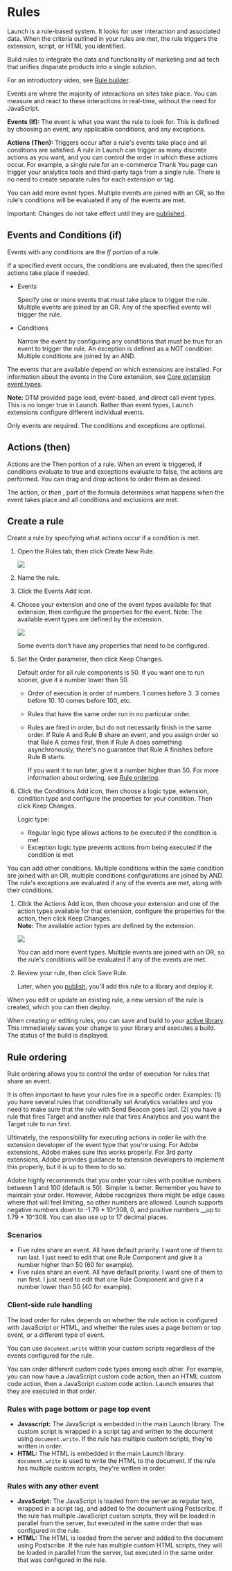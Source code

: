 # Rules

Launch is a rule-based system. It looks for user interaction and associated data. When the criteria outlined in your rules are met, the rule triggers the extension, script, or HTML you identified.

Build rules to integrate the data and functionality of marketing and ad tech that unifies disparate products into a single solution.

For an introductory video, see [Rule builder](../../getting-started/videos.md).

Events are where the majority of interactions on sites take place. You can measure and react to these interactions in real-time, without the need for JavaScript.

**Events \(If\):** The event is what you want the rule to look for. This is defined by choosing an event, any applicable conditions, and any exceptions.

**Actions \(Then\):** Triggers occur after a rule's events take place and all conditions are satisfied. A rule in Launch can trigger as many discrete actions as you want, and you can control the order in which these actions occur. For example, a single rule for an e-commerce Thank You page can trigger your analytics tools and third-party tags from a single rule. There is no need to create separate rules for each extension or tag.

You can add more event types. Multiple events are joined with an OR, so the rule's conditions will be evaluated if any of the events are met.

Important: Changes do not take effect until they are [published](../publishing/).

## Events and Conditions \(if\)

Events with any conditions are the _If_ portion of a rule.

If a specified event occurs, the conditions are evaluated, then the specified actions take place if needed.

* Events

  Specify one or more events that must take place to trigger the rule. Multiple events are joined by an OR. Any of the specified events will trigger the rule.

* Conditions

  Narrow the event by configuring any conditions that must be true for an event to trigger the rule. An exception is defined as a NOT condition.  Multiple conditions are joined by an AND.

The events that are available depend on which extensions are installed. For information about the events in the Core extension, see [Core extension event types](../../extension-reference/web/core-extension/#core-extension-event-types).

**Note:** DTM provided page load, event-based, and direct call event types. This is no longer true in Launch. Rather than event types, Launch extensions configure different individual events.

Only events are required. The conditions and exceptions are optional.

## Actions \(then\)

Actions are the Then portion of a rule. When an event is triggered, if conditions evaluate to true and exceptions evaluate to false, the actions are performed. You can drag and drop actions to order them as desired.

The action, or _then_ , part of the formula determines what happens when the event takes place and all conditions and exclusions are met.

## Create a rule

Create a rule by specifying what actions occur if a condition is met.

1. Open the Rules tab, then click Create New Rule.

   ![](../../.gitbook/assets/launch-rule-builder.jpg)

2. Name the rule.
3. Click the Events Add icon.
4. Choose your extension and one of the event types available for that extension, then configure the properties for the event. Note: The available event types are defined by the extension.

   ![](../../.gitbook/assets/rule-event-config.png)

   Some events don't have any properties that need to be configured.

5. Set the Order parameter, then click Keep Changes.

   Default order for all rule components is 50. If you want one to run sooner, give it a number lower than 50.

   * Order of execution is order of numbers. 1 comes before 3. 3 comes before 10. 10 comes before 100, etc.
   * Rules that have the same order run in no particular order.
   * Rules are fired in order, but do not necessarily finish in the same order. If Rule A and Rule B share an event, and you assign order so that Rule A comes first, then if Rule A does something asynchronously, there's no guarantee that Rule A finishes before Rule B starts.

     If you want it to run later, give it a number higher than 50. For more information about ordering, see [Rule ordering](rules.md#rule-ordering).

6. Click the Conditions Add icon, then choose a logic type, extension, condition type and configure the properties for your condition. Then click Keep Changes.

   Logic type:

   * Regular logic type allows actions to be executed if the condition is met
   * Exception logic type prevents actions from being executed if the condition is met

You can add other conditions. Multiple conditions within the same condition are joined with an OR, multiple conditions configurations are joined by AND. The rule's exceptions are evaluated if any of the events are met, along with their conditions.

1. Click the Actions Add icon, then choose your extension and one of the action types available for that extension, configure the properties for the action, then click Keep Changes.   
   **Note:** The available action types are defined by the extension.

   ![](../../.gitbook/assets/rule-action-config.jpg)

   You can add more event types. Multiple events are joined with an OR, so the rule's conditions will be evaluated if any of the events are met.

2. Review your rule, then click Save Rule.

   Later, when you [publish](../publishing/), you'll add this rule to a library and deploy it.

When you edit or update an existing rule, a new version of the rule is created, which you can then deploy.

When creating or editing rules, you can save and build to your [active library](../publishing/libraries.md#active-library). This immediately saves your change to your library and executes a build. The status of the build is displayed.

## Rule ordering

Rule ordering allows you to control the order of execution for rules that share an event.

It is often important to have your rules fire in a specific order. Examples: \(1\) you have several rules that conditionally set Analytics variables and you need to make sure that the rule with Send Beacon goes last. \(2\) you have a rule that fires Target and another rule that fires Analytics and you want the Target rule to run first.

Ultimately, the responsibility for executing actions in order lie with the extension developer of the event type that you're using. For Adobe extensions, Adobe makes sure this works properly. For 3rd party extensions, Adobe provides guidance to extension developers to implement this properly, but it is up to them to do so.

Adobe highly recommends that you order your rules with positive numbers between 1 and 100 \(default is 50\). Simpler is better. Remember you have to maintain your order. However, Adobe recognizes there might be edge cases where that will feel limiting, so other numbers are allowed. Launch supports negative numbers down to -1.79 \* 10^308, 0, and positive numbers \_\_up to 1.79 \* 10^308. You can also use up to 17 decimal places.

### Scenarios

* Five rules share an event. All have default priority. I want one of them to run last. I just need to edit that one Rule Component and give it a number higher than 50 \(60 for example\).
* Five rules share an event. All have default priority. I want one of them to run first. I just need to edit that one Rule Component and give it a number lower than 50 \(40 for example\).

### Client-side rule handling

The load order for rules depends on whether the rule action is configured with JavaScript or HTML, and whether the rules uses a page bottom or top event, or a different type of event.

You can use `document.write` within your custom scripts regardless of the events configured for the rule.

You can order different custom code types among each other. For example, you can now have a JavaScript custom code action, then an HTML custom code action, then a JavaScript custom code action. Launch ensures that they are executed in that order.

### Rules with page bottom or page top event

* **Javascript:** The JavaScript is embedded in the main Launch library. The custom script is wrapped in a script tag and written to the document using `document.write`. If the rule has multiple custom scripts, they're written in order.
* **HTML:** The HTML is embedded in the main Launch library. `document.write` is used to write the HTML to the document. If the rule has multiple custom scripts, they're written in order.

### Rules with any other event

* **JavaScript:** The JavaScript is loaded from the server as regular text, wrapped in a script tag, and added to the document using Postscribe. If the rule has multiple JavaScript custom scripts, they will be loaded in parallel from the server, but executed in the same order that was configured in the rule.
* **HTML:** The HTML is loaded from the server and added to the document using Postscribe. If the rule has multiple custom HTML scripts, they will be loaded in parallel from the server, but executed in the same order that was configured in the rule.

